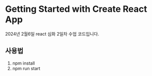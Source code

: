 # Getting Started with Create React App

2024년 2월6일 react 심화 2일차 수업 코드입니다.

## 사용법

1. npm install
2. npm run start

